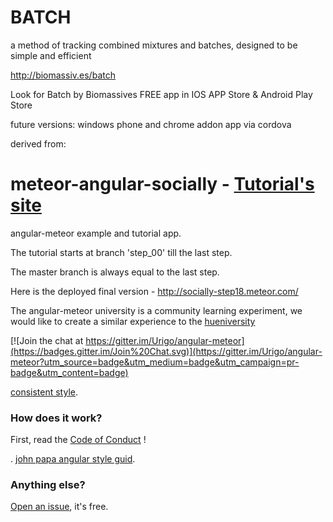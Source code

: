 # BATCH

a method of tracking combined mixtures and batches, designed to be simple and efficient

http://biomassiv.es/batch


Look for Batch by Biomassives FREE app in
IOS APP Store & Android Play Store

future versions: windows phone and chrome addon app via cordova



derived from:

# meteor-angular-socially - [Tutorial's site](http://angularjs.meteor.com/tutorial)



angular-meteor example and tutorial app.

The tutorial starts at branch 'step_00' till the last step.

The master branch is always equal to the last step.

Here is the deployed final version - http://socially-step18.meteor.com/




The angular-meteor university is a community learning experiment, we would like to create a similar experience to the [hueniversity](https://github.com/hueniverse/hueniversity)


[![Join the chat at https://gitter.im/Urigo/angular-meteor](https://badges.gitter.im/Join%20Chat.svg)](https://gitter.im/Urigo/angular-meteor?utm_source=badge&utm_medium=badge&utm_campaign=pr-badge&utm_content=badge)

 [consistent style](https://github.com/johnpapa/angular-styleguide).



### How does it work?
First, read the [Code of Conduct](https://github.com/Urigo/meteor-angular-socially/blob/master/COC.md) !

. [john papa angular style guid](https://github.com/johnpapa/angular-styleguide).


### Anything else?
[Open an issue](https://github.com/Urigo/meteor-angular-socially/issues/new), it's free.



